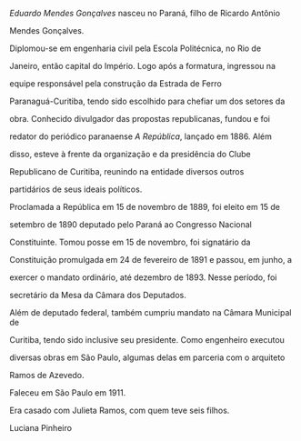 

*Eduardo Mendes Gonçalves* nasceu no Paraná, filho de Ricardo Antônio

Mendes Gonçalves.



Diplomou-se em engenharia civil pela Escola Politécnica, no Rio de

Janeiro, então capital do Império. Logo após a formatura, ingressou na

equipe responsável pela construção da Estrada de Ferro

Paranaguá-Curitiba, tendo sido escolhido para chefiar um dos setores da

obra. Conhecido divulgador das propostas republicanas, fundou e foi

redator do periódico paranaense *A República*, lançado em 1886. Além

disso, esteve à frente da organização e da presidência do Clube

Republicano de Curitiba, reunindo na entidade diversos outros

partidários de seus ideais políticos.



Proclamada a República em 15 de novembro de 1889, foi eleito em 15 de

setembro de 1890 deputado pelo Paraná ao Congresso Nacional

Constituinte. Tomou posse em 15 de novembro, foi signatário da

Constituição promulgada em 24 de fevereiro de 1891 e passou, em junho, a

exercer o mandato ordinário, até dezembro de 1893. Nesse período, foi

secretário da Mesa da Câmara dos Deputados.



Além de deputado federal, também cumpriu mandato na Câmara Municipal de

Curitiba, tendo sido inclusive seu presidente. Como engenheiro executou

diversas obras em São Paulo, algumas delas em parceria com o arquiteto

Ramos de Azevedo.



Faleceu em São Paulo em 1911.



Era casado com Julieta Ramos, com quem teve seis filhos.



Luciana Pinheiro



